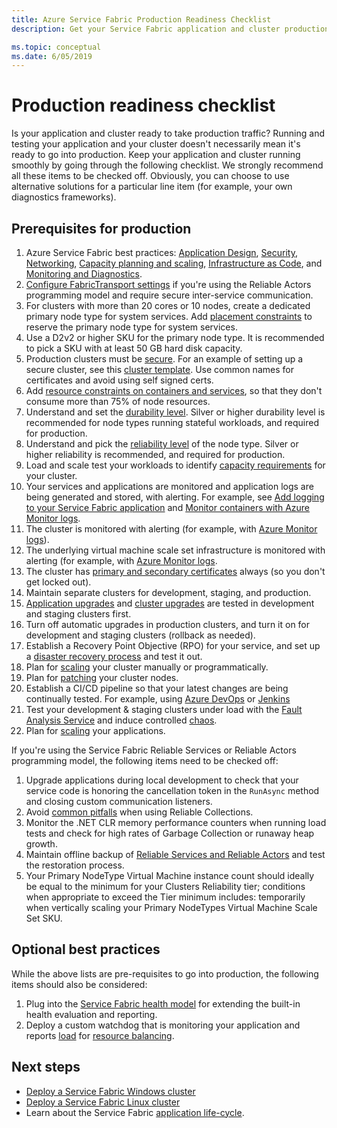 ```yaml
---
title: Azure Service Fabric Production Readiness Checklist
description: Get your Service Fabric application and cluster production ready by following best practices.

ms.topic: conceptual
ms.date: 6/05/2019
---
```


# Production readiness checklist

Is your application and cluster ready to take production traffic? Running and testing your application and your cluster doesn't necessarily mean it's ready to go into production. Keep your application and cluster running smoothly by going through the following checklist. We strongly recommend all these items to be checked off. Obviously, you can choose to use alternative solutions for a particular line item  (for example, your own diagnostics frameworks).


## Prerequisites for production
1. Azure Service Fabric best practices: [Application Design](./service-fabric-best-practices-applications.md), [Security](./service-fabric-best-practices-security.md), [Networking](./service-fabric-best-practices-networking.md), [Capacity planning and scaling](./service-fabric-best-practices-capacity-scaling.md), [Infrastructure as Code](./service-fabric-best-practices-infrastructure-as-code.md), and [Monitoring and Diagnostics](./service-fabric-best-practices-monitoring.md). 
1. [Configure FabricTransport settings](./service-fabric-reliable-actors-fabrictransportsettings.md) if you're using the Reliable Actors programming model and require secure inter-service communication.
1. For clusters with more than 20 cores or 10 nodes, create a dedicated primary node type for system services. Add [placement constraints](service-fabric-cluster-resource-manager-advanced-placement-rules-placement-policies.md) to reserve the primary node type for system services.
1. Use a D2v2 or higher SKU for the primary node type. It is recommended to pick a SKU with at least 50 GB hard disk capacity.
1. Production clusters must be [secure](service-fabric-cluster-security.md). For an example of setting up a secure cluster, see this [cluster template](https://github.com/Azure-Samples/service-fabric-cluster-templates/tree/master/7-VM-Windows-3-NodeTypes-Secure-NSG). Use common names for certificates and avoid using self signed certs.
1. Add [resource constraints on containers and services](service-fabric-resource-governance.md), so that they don't consume more than 75% of node resources. 
1. Understand and set the [durability level](service-fabric-cluster-capacity.md#durability-characteristics-of-the-cluster). Silver or higher durability level is recommended for node types running stateful workloads, and required for production.
1. Understand and pick the [reliability level](service-fabric-cluster-capacity.md#reliability-characteristics-of-the-cluster) of the node type. Silver or higher reliability is recommended, and required for production.
1. Load and scale test your workloads to identify [capacity requirements](service-fabric-cluster-capacity.md) for your cluster. 
1. Your services and applications are monitored and application logs are being generated and stored, with alerting. For example, see [Add logging to your Service Fabric application](service-fabric-how-to-diagnostics-log.md) and [Monitor containers with Azure Monitor logs](service-fabric-diagnostics-oms-containers.md).
1. The cluster is monitored with alerting (for example, with [Azure Monitor logs](service-fabric-diagnostics-event-analysis-oms.md)). 
1. The underlying virtual machine scale set infrastructure is monitored with alerting (for example, with [Azure Monitor logs](service-fabric-diagnostics-oms-agent.md).
1. The cluster has [primary and secondary certificates](service-fabric-cluster-security-update-certs-azure.md) always (so you don't get locked out).
1. Maintain separate clusters for development, staging, and production. 
1. [Application upgrades](service-fabric-application-upgrade.md) and [cluster upgrades](service-fabric-tutorial-upgrade-cluster.md) are tested in development and staging clusters first. 
1. Turn off automatic upgrades in production clusters, and turn it on for development and staging clusters (rollback as needed). 
1. Establish a Recovery Point Objective (RPO) for your service, and set up a [disaster recovery process](service-fabric-disaster-recovery.md) and test it out.
1. Plan for [scaling](service-fabric-cluster-scaling.md) your cluster manually or programmatically.
1. Plan for [patching](service-fabric-patch-orchestration-application.md) your cluster nodes. 
1. Establish a CI/CD pipeline so that your latest changes are being continually tested. For example, using [Azure DevOps](service-fabric-tutorial-deploy-app-with-cicd-vsts.md) or [Jenkins](/azure/developer/jenkins/deploy-to-service-fabric-cluster)
1. Test your development & staging clusters under load with the [Fault Analysis Service](service-fabric-testability-overview.md) and induce controlled [chaos](service-fabric-controlled-chaos.md). 
1. Plan for [scaling](service-fabric-concepts-scalability.md) your applications. 


If you're using the Service Fabric Reliable Services or Reliable Actors programming model, the following items need to be checked off:
1. Upgrade applications during local development to check that your service code is honoring the cancellation token in the `RunAsync` method and closing custom communication listeners.
1. Avoid [common pitfalls](service-fabric-work-with-reliable-collections.md) when using Reliable Collections.
1. Monitor the .NET CLR memory performance counters when running load tests and check for high rates of Garbage Collection or runaway heap growth.
1. Maintain offline backup of [Reliable Services and Reliable Actors](service-fabric-reliable-services-backup-restore.md) and test the restoration process.
1. Your Primary NodeType Virtual Machine instance count should ideally be equal to the minimum for your Clusters Reliability tier; conditions when appropriate to exceed the Tier minimum includes: temporarily when vertically scaling your Primary NodeTypes Virtual Machine Scale Set SKU.

## Optional best practices

While the above lists are pre-requisites to go into production, the following items should also be considered:
1. Plug into the [Service Fabric health model](service-fabric-health-introduction.md) for extending the built-in health evaluation and reporting.
1. Deploy a custom watchdog that is monitoring your application and reports [load](service-fabric-cluster-resource-manager-metrics.md) for [resource balancing](service-fabric-cluster-resource-manager-balancing.md). 


## Next steps
* [Deploy a Service Fabric Windows cluster](service-fabric-tutorial-create-vnet-and-windows-cluster.md)
* [Deploy a Service Fabric Linux cluster](service-fabric-tutorial-create-vnet-and-linux-cluster.md)
* Learn about the Service Fabric [application life-cycle](service-fabric-application-lifecycle.md).